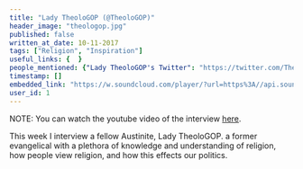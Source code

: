 ```yaml
---
title: "Lady TheoloGOP (@TheoloGOP)"
header_image: "theologop.jpg"
published: false
written_at_date: 10-11-2017
tags: ["Religion", "Inspiration"]
useful_links: {  }
people_mentioned: {"Lady TheoloGOP's Twitter": "https://twitter.com/TheoloGOP"}
timestamp: []
embedded_link: "https://w.soundcloud.com/player/?url=https%3A//api.soundcloud.com/tracks/332969831"
user_id: 1
---
```


NOTE:  You can watch the youtube video of the interview [here](https://www.youtube.com/watch?v=eXwFzMbwADQ&feature=youtu.be).

This week I interview a fellow Austinite, Lady TheoloGOP. a former evangelical with a plethora of knowledge and understanding of religion, how people view religion, and how this effects our politics.
